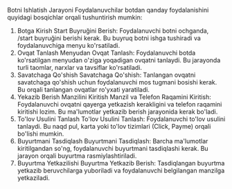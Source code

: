 Botni Ishlatish Jarayoni
Foydalanuvchilar botdan qanday foydalanishini quyidagi bosqichlar orqali tushuntirish mumkin:

1. Botga Kirish
Start Buyruğini Berish: Foydalanuvchi botni ochganda, /start buyruğini berishi kerak. Bu buyruq botni ishga tushiradi va foydalanuvchiga menyu ko'rsatiladi.
2. Ovqat Tanlash
Menyudan Ovqat Tanlash: Foydalanuvchi botda ko'rsatilgan menyudan o'ziga yoqadigan ovqatni tanlaydi. Bu jarayonda turli taomlar, narxlar va tavsiflar ko'rsatiladi.
3. Savatchaga Qo'shish
Savatchaga Qo'shish: Tanlangan ovqatni savatchaga qo'shish uchun foydalanuvchi mos tugmani bosishi kerak. Bu orqali tanlangan ovqatlar ro'yxati yaratiladi.
4. Yekazib Berish Manzilini Kiritish
Manzil va Telefon Raqamini Kiritish: Foydalanuvchi ovqatni qayerga yetkazish kerakligini va telefon raqamini kiritishi lozim. Bu ma'lumotlar yetkazib berish jarayonida kerak bo'ladi.
5. To'lov Usulini Tanlash
To'lov Usulini Tanlash: Foydalanuvchi to'lov usulini tanlaydi. Bu naqd pul, karta yoki to'lov tizimlari (Click, Payme) orqali bo'lishi mumkin.
6. Buyurtmani Tasdiqlash
Buyurtmani Tasdiqlash: Barcha ma'lumotlar kiritilgandan so'ng, foydalanuvchi buyurtmani tasdiqlashi kerak. Bu jarayon orqali buyurtma rasmiylashtiriladi.
7. Buyurtma Yetkazilishi
Buyurtma Yetkazib Berish: Tasdiqlangan buyurtma yetkazib beruvchilarga yuboriladi va foydalanuvchi belgilangan manzilga yetkaziladi.
